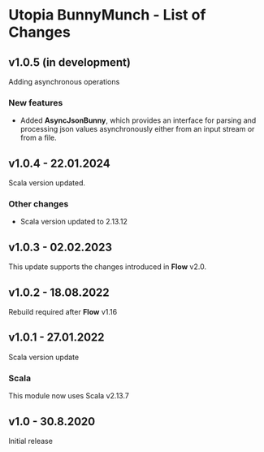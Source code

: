 # Utopia BunnyMunch - List of Changes

## v1.0.5 (in development)
Adding asynchronous operations
### New features
- Added **AsyncJsonBunny**, which provides an interface for parsing and processing json values asynchronously either 
  from an input stream or from a file.

## v1.0.4 - 22.01.2024
Scala version updated.
### Other changes
- Scala version updated to 2.13.12

## v1.0.3 - 02.02.2023
This update supports the changes introduced in **Flow** v2.0.

## v1.0.2 - 18.08.2022
Rebuild required after **Flow** v1.16

## v1.0.1 - 27.01.2022
Scala version update
### Scala
This module now uses Scala v2.13.7

## v1.0 - 30.8.2020
Initial release
